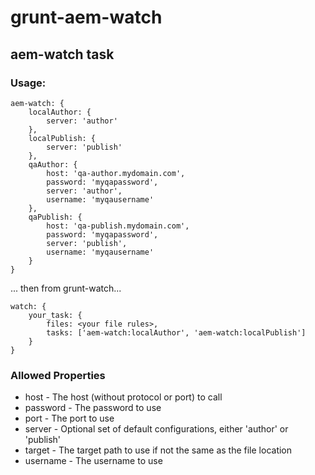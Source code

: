# grunt-aem-watch
## aem-watch task
### Usage:
```
aem-watch: {
	localAuthor: {
		server: 'author'
	},
	localPublish: {
		server: 'publish'
	},
	qaAuthor: {
		host: 'qa-author.mydomain.com',
		password: 'myqapassword',
		server: 'author',
		username: 'myqausername'
	},
	qaPublish: {
		host: 'qa-publish.mydomain.com',
		password: 'myqapassword',
		server: 'publish',
		username: 'myqausername'
	}
}
```
... then from grunt-watch...
```
watch: {
	your_task: {
		files: <your file rules>,
		tasks: ['aem-watch:localAuthor', 'aem-watch:localPublish']
	}
}
```
### Allowed Properties
* host - The host (without protocol or port) to call
* password - The password to use
* port - The port to use
* server - Optional set of default configurations, either 'author' or 'publish'
* target - The target path to use if not the same as the file location
* username - The username to use